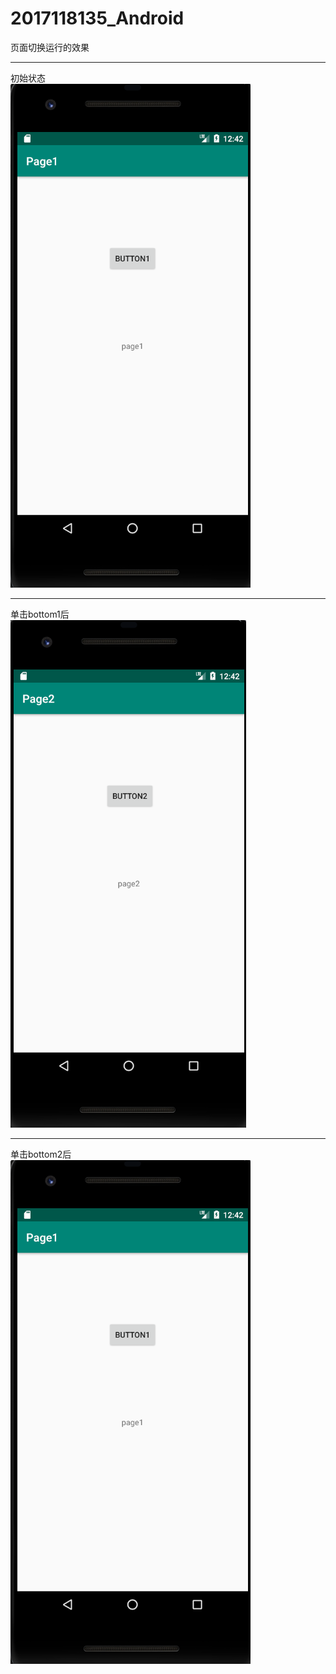 # 2017118135_Android  
页面切换运行的效果

****
初始状态  
![my](https://github.com/nicewithgreat/2017118135_Android/blob/master/img/page1.png)
****
单击bottom1后  
![my](https://github.com/nicewithgreat/2017118135_Android/blob/master/img/page2.png)
****
单击bottom2后  
![my](https://github.com/nicewithgreat/2017118135_Android/blob/master/img/page1.png)

